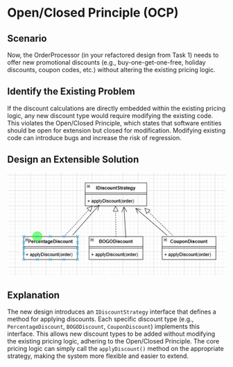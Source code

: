 # Open/Closed Principle (OCP)
## Scenario
Now, the OrderProcessor (in your refactored design from Task 1) needs to offer new promotional discounts (e.g., buy-one-get-one-free, holiday discounts, coupon codes, etc.) without altering the existing pricing logic.

## Identify the Existing Problem
If the discount calculations are directly embedded within the existing pricing logic, any new discount type would require modifying the existing code. This violates the Open/Closed Principle, which states that software entities should be open for extension but closed for modification. Modifying existing code can introduce bugs and increase the risk of regression.

## Design an Extensible Solution
![OCP UML Diagram](SCREENSHOTS/O.png)

## Explanation
The new design introduces an `IDiscountStrategy` interface that defines a method for applying discounts. Each specific discount type (e.g., `PercentageDiscount`, `BOGODiscount`, `CouponDiscount`) implements this interface. This allows new discount types to be added without modifying the existing pricing logic, adhering to the Open/Closed Principle. The core pricing logic can simply call the `applyDiscount()` method on the appropriate strategy, making the system more flexible and easier to extend.
